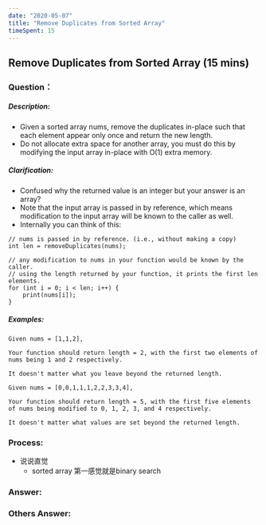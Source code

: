 ```yaml
---
date: "2020-05-07"
title: "Remove Duplicates from Sorted Array"
timeSpent: 15
---
```


## Remove Duplicates from Sorted Array (15 mins)

### Question：

##### Description:
* Given a sorted array nums, remove the duplicates in-place such that each element appear only once and return the new length.
* Do not allocate extra space for another array, you must do this by modifying the input array in-place with O(1) extra memory.

##### Clarification:
* Confused why the returned value is an integer but your answer is an array?
* Note that the input array is passed in by reference, which means modification to the input array will be known to the caller as well.
* Internally you can think of this:
```
// nums is passed in by reference. (i.e., without making a copy)
int len = removeDuplicates(nums);

// any modification to nums in your function would be known by the caller.
// using the length returned by your function, it prints the first len elements.
for (int i = 0; i < len; i++) {
    print(nums[i]);
}
```

##### Examples:
```
Given nums = [1,1,2],

Your function should return length = 2, with the first two elements of nums being 1 and 2 respectively.

It doesn't matter what you leave beyond the returned length.

Given nums = [0,0,1,1,1,2,2,3,3,4],

Your function should return length = 5, with the first five elements of nums being modified to 0, 1, 2, 3, and 4 respectively.

It doesn't matter what values are set beyond the returned length.
```

### Process:
- 说说直觉
  - sorted array 第一感觉就是binary search

### Answer:

### Others Answer:

